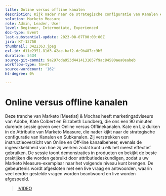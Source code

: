 ```yaml
---
title: Online versus offline kanalen
description: Kijk nader naar de strategische configuratie van Kanalen en Subkanalen, instructieoverzicht van Online en Off-line kanaalbeheer, hoe zij werken, de zitting toont demonstraties in-product en herziet beste praktijken die door attribuutdeskundigen worden gebruikt
solution: Marketo Measure
role: Admin, Leader, User
level: Beginner, Intermediate, Experienced
doc-type: Event
last-substantial-update: 2023-08-07T00:00:00Z
jira: KT-13750
thumbnail: 3422363.jpeg
exl-id: d11e2351-81d3-42ae-baf2-dc9b487cc9b5
duration: 5434
source-git-commit: 9a297cda953d4414131657f9ac84580aea0eabeb
workflow-type: tm+mt
source-wordcount: '162'
ht-degree: 0%

---
```


# Online versus offline kanalen

Deze tranche van Marketo [Meetlat] &amp; Mochas heeft marketingadviseurs van Adobe, Kate Colbert en Elizabeth Lundberg, die ons een 90 minuten durende sessie geven over Online versus Offlinekanalen. Kate en Liz duiken in de Attributie van Marketo Measure, die nader kijkt naar de strategische configuratie van Kanalen en Subkanalen. Zij verstrekken een instructieoverzicht van Online en Off-line kanaalbeheer, evenals de ingewikkeldheid van hoe zij werken zodat kunt u elk het meest effectief gebruiken. De sessie toont demonstraties in producten en bekijkt de beste praktijken die worden gebruikt door attributiedeskundigen, zodat u uw Marketo Measure-exemplaar naar het volgende niveau kunt brengen. De gebeurtenis wordt afgesloten met een live vraag en antwoorden, waarin veel eerder gestelde vragen worden beantwoord en live worden afgespeeld.

>[!VIDEO](https://video.tv.adobe.com/v/3422363/?learn=on)

